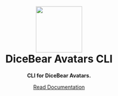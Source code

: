 <h1 align="center"><img src="https://avatars.dicebear.com/api/male/John%20Doe.svg" width="124" /> <br />DiceBear Avatars CLI</h1>
<p align="center">
  <strong>CLI for DiceBear Avatars.</strong>
</p>

<p align="center">
  <a href="https://avatars.dicebear.com/docs/cli">
    Read Documentation
  </a>
</p>
